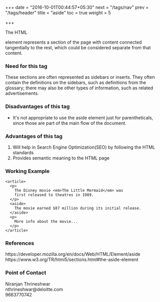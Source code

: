 +++
date = "2016-10-01T00:44:57+05:30"
next = "/tags/nav"
prev = "/tags/header"
title = "aside"
toc = true
weight = 5

+++

The HTML <aside> element represents a section of the page with content connected tangentially to the rest, which could be considered separate from that content.

<h3>Need for this tag</h3>
These sections are often represented as sidebars or inserts. They often contain the definitions on the sidebars, such as definitions from the glossary; there may also be other types of information, such as related advertisements.

<h3>Disadvantages of this tag</h3>
<ul>
  <li>It's not appropriate to use the aside element just for parentheticals, since those are part of the main flow of the document.</li>
</ul>

<h3>Advantages of this tag</h3>
<ol>
  <li>Will help in Search Engine Optimization(SEO) by following the HTML standards</li>
  <li>Provides semantic meaning to the HTML page</li>
</ol>

<h3>Working Example</h3>

    <article>
      <p>
        The Disney movie <em>The Little Mermaid</em> was
        first released to theatres in 1989.
      </p>
      <aside>
        The movie earned $87 million during its initial release.
      </aside>
      <p>
        More info about the movie...
      </p>
    </article>

<h3>References</h3>
https://developer.mozilla.org/en/docs/Web/HTML/Element/aside
<br>
https://www.w3.org/TR/html5/sections.html#the-aside-element

<h3>Point of Contact</h3>
Niranjan Thrineshwar <br>
nthrineshwar@deloitte.com <br>
9663770742

